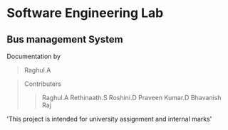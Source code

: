 # Software Engineering Lab
## Bus management System

Documentation by
> Raghul.A

> Contributers
>> Raghul.A
>> Rethinaath.S
>> Roshini.D
>> Praveen Kumar.D
>> Bhavanish Raj


'This project is intended for university assignment and internal marks'
